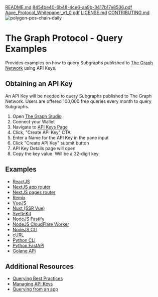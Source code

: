 [README.md](https://github.com/user-attachments/files/16465795/README.md)
[8454be40-6b48-4ce6-aa9b-3417b17e8536.pdf](https://github.com/user-attachments/files/16465793/8454be40-6b48-4ce6-aa9b-3417b17e8536.pdf)
[Aave_Protocol_Whitepaper_v1_0.pdf](https://github.com/user-attachments/files/16465791/Aave_Protocol_Whitepaper_v1_0.pdf)
[LICENSE.md](https://github.com/user-attachments/files/16465790/LICENSE.md)
[CONTRIBUTING.md](https://github.com/user-attachments/files/16465789/CONTRIBUTING.md)
![polygon-pos-chain-daily](https://github.com/user-attachments/assets/8ac436c6-645a-46fe-89d3-effa30396cfe)
# The Graph Protocol - Query Examples

Provides examples on how to query Subgraphs published to [The Graph Network](https://thegraph.com/) using API Keys.

## Obtaining an API Key

An API Key will be needed to query Subgraphs published to The Graph Network. Users are offered 100,000 free queries every month to query Subgraphs.

1. Open [The Graph Studio](https://thegraph.com/studio/)
2. Connect your Wallet
3. Navigate to [API Keys Page](https://thegraph.com/studio/apikeys/)
4. Click, "Create API Key" CTA
5. Enter a Name for the API Key in the pane input
6. Click "Create API Key" submit button
7. API Key Details page will open
8. Copy the key value. Will be a 32-digit key.

## Examples

- [ReactJS](./examples/reactjs/)
- [NextJS app router](./examples/nextjs-app-router/)
- [NextJS pages router](./examples/nextjs-pages-router/)
- [Remix](./examples/remix/)
- [VueJS](./examples/vuejs/)
- [Nuxt (SSR Vue)](./examples/nuxt/)
- [SvelteKit](./examples/sveltejs/)
- [NodeJS Fastify](./examples/nodejs-fastify/)
- [NodeJS CloudFlare Worker](./examples/nodejs-cf-worker/)
- [NodeJS CLI](./examples/nodejs-cli/)
- [cURL](./examples/curl/)
- [Python CLI](./examples/python-cli/)
- [Python FastAPI](./examples/python-fastapi/)
- [Golang API](./examples/golang_api/)

## Additional Resources

- [Querying Best Practices](https://thegraph.com/docs/en/querying/querying-best-practices/)
- [Managing API Keys](https://thegraph.com/docs/en/querying/managing-api-keys/)
- [Querying from an app](https://thegraph.com/docs/en/querying/querying-from-an-application/)
